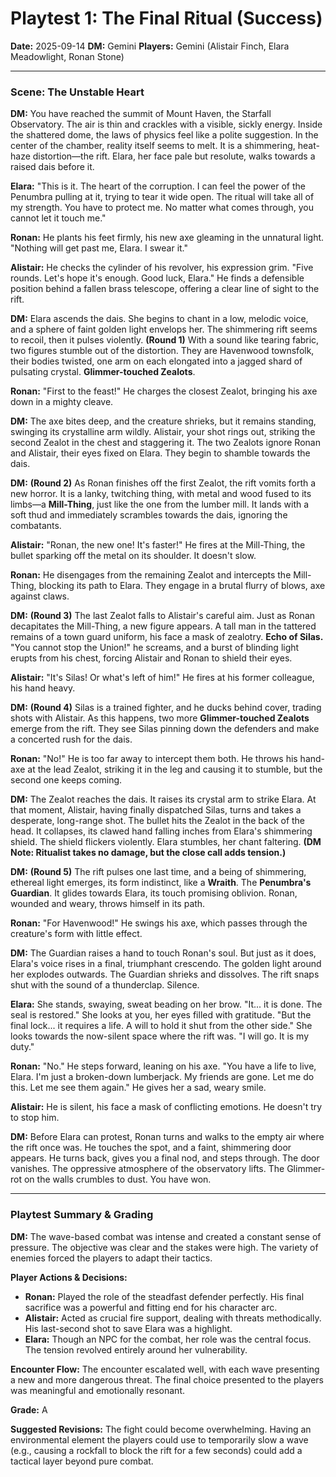# Playtest 1: The Final Ritual (Success)

**Date:** 2025-09-14
**DM:** Gemini
**Players:** Gemini (Alistair Finch, Elara Meadowlight, Ronan Stone)

---

### Scene: The Unstable Heart

**DM:** You have reached the summit of Mount Haven, the Starfall Observatory. The air is thin and crackles with a visible, sickly energy. Inside the shattered dome, the laws of physics feel like a polite suggestion. In the center of the chamber, reality itself seems to melt. It is a shimmering, heat-haze distortion—the rift. Elara, her face pale but resolute, walks towards a raised dais before it.

**Elara:** "This is it. The heart of the corruption. I can feel the power of the Penumbra pulling at it, trying to tear it wide open. The ritual will take all of my strength. You have to protect me. No matter what comes through, you cannot let it touch me."

**Ronan:** He plants his feet firmly, his new axe gleaming in the unnatural light. "Nothing will get past me, Elara. I swear it."

**Alistair:** He checks the cylinder of his revolver, his expression grim. "Five rounds. Let's hope it's enough. Good luck, Elara." He finds a defensible position behind a fallen brass telescope, offering a clear line of sight to the rift.

**DM:** Elara ascends the dais. She begins to chant in a low, melodic voice, and a sphere of faint golden light envelops her. The shimmering rift seems to recoil, then it pulses violently. **(Round 1)** With a sound like tearing fabric, two figures stumble out of the distortion. They are Havenwood townsfolk, their bodies twisted, one arm on each elongated into a jagged shard of pulsating crystal. **Glimmer-touched Zealots**.

**Ronan:** "First to the feast!" He charges the closest Zealot, bringing his axe down in a mighty cleave. 

**DM:** The axe bites deep, and the creature shrieks, but it remains standing, swinging its crystalline arm wildly. Alistair, your shot rings out, striking the second Zealot in the chest and staggering it. The two Zealots ignore Ronan and Alistair, their eyes fixed on Elara. They begin to shamble towards the dais.

**DM:** **(Round 2)** As Ronan finishes off the first Zealot, the rift vomits forth a new horror. It is a lanky, twitching thing, with metal and wood fused to its limbs—a **Mill-Thing**, just like the one from the lumber mill. It lands with a soft thud and immediately scrambles towards the dais, ignoring the combatants.

**Alistair:** "Ronan, the new one! It's faster!" He fires at the Mill-Thing, the bullet sparking off the metal on its shoulder. It doesn't slow.

**Ronan:** He disengages from the remaining Zealot and intercepts the Mill-Thing, blocking its path to Elara. They engage in a brutal flurry of blows, axe against claws.

**DM:** **(Round 3)** The last Zealot falls to Alistair's careful aim. Just as Ronan decapitates the Mill-Thing, a new figure appears. A tall man in the tattered remains of a town guard uniform, his face a mask of zealotry. **Echo of Silas.** "You cannot stop the Union!" he screams, and a burst of blinding light erupts from his chest, forcing Alistair and Ronan to shield their eyes.

**Alistair:** "It's Silas! Or what's left of him!" He fires at his former colleague, his hand heavy.

**DM:** **(Round 4)** Silas is a trained fighter, and he ducks behind cover, trading shots with Alistair. As this happens, two more **Glimmer-touched Zealots** emerge from the rift. They see Silas pinning down the defenders and make a concerted rush for the dais.

**Ronan:** "No!" He is too far away to intercept them both. He throws his hand-axe at the lead Zealot, striking it in the leg and causing it to stumble, but the second one keeps coming.

**DM:** The Zealot reaches the dais. It raises its crystal arm to strike Elara. At that moment, Alistair, having finally dispatched Silas, turns and takes a desperate, long-range shot. The bullet hits the Zealot in the back of the head. It collapses, its clawed hand falling inches from Elara's shimmering shield. The shield flickers violently. Elara stumbles, her chant faltering. **(DM Note: Ritualist takes no damage, but the close call adds tension.)**

**DM:** **(Round 5)** The rift pulses one last time, and a being of shimmering, ethereal light emerges, its form indistinct, like a **Wraith**. The **Penumbra's Guardian**. It glides towards Elara, its touch promising oblivion. Ronan, wounded and weary, throws himself in its path.

**Ronan:** "For Havenwood!" He swings his axe, which passes through the creature's form with little effect.

**DM:** The Guardian raises a hand to touch Ronan's soul. But just as it does, Elara's voice rises in a final, triumphant crescendo. The golden light around her explodes outwards. The Guardian shrieks and dissolves. The rift snaps shut with the sound of a thunderclap. Silence.

**Elara:** She stands, swaying, sweat beading on her brow. "It... it is done. The seal is restored." She looks at you, her eyes filled with gratitude. "But the final lock... it requires a life. A will to hold it shut from the other side." She looks towards the now-silent space where the rift was. "I will go. It is my duty."

**Ronan:** "No." He steps forward, leaning on his axe. "You have a life to live, Elara. I'm just a broken-down lumberjack. My friends are gone. Let me do this. Let me see them again." He gives her a sad, weary smile.

**Alistair:** He is silent, his face a mask of conflicting emotions. He doesn't try to stop him.

**DM:** Before Elara can protest, Ronan turns and walks to the empty air where the rift once was. He touches the spot, and a faint, shimmering door appears. He turns back, gives you a final nod, and steps through. The door vanishes. The oppressive atmosphere of the observatory lifts. The Glimmer-rot on the walls crumbles to dust. You have won.

---

### Playtest Summary & Grading

**DM:** The wave-based combat was intense and created a constant sense of pressure. The objective was clear and the stakes were high. The variety of enemies forced the players to adapt their tactics.

**Player Actions & Decisions:**
*   **Ronan:** Played the role of the steadfast defender perfectly. His final sacrifice was a powerful and fitting end for his character arc.
*   **Alistair:** Acted as crucial fire support, dealing with threats methodically. His last-second shot to save Elara was a highlight.
*   **Elara:** Though an NPC for the combat, her role was the central focus. The tension revolved entirely around her vulnerability.

**Encounter Flow:** The encounter escalated well, with each wave presenting a new and more dangerous threat. The final choice presented to the players was meaningful and emotionally resonant.

**Grade:** A

**Suggested Revisions:** The fight could become overwhelming. Having an environmental element the players could use to temporarily slow a wave (e.g., causing a rockfall to block the rift for a few seconds) could add a tactical layer beyond pure combat.